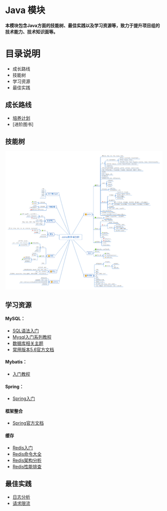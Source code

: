 # Java 模块
#### 本模块包含Java方面的技能树、最佳实践以及学习资源等，致力于提升项目组的技术能力、技术知识面等。

# 目录说明
- 成长路线
- 技能树
- 学习资源
- 最佳实践

## 成长路线
- [培养计划](https://github.com/30days-tech/server/blob/master/java/%E6%88%90%E9%95%BF%E8%B7%AF%E7%BA%BF/%E6%9C%8D%E5%8A%A1%E7%AB%AF%E5%9F%B9%E5%85%BB%E8%AE%A1%E5%88%922018.docx)
- [进阶图书]


## 技能树
![server技能树](https://github.com/30days-tech/server/blob/master/java/%E6%8A%80%E8%83%BD%E6%A0%91/%E6%9C%8D%E5%8A%A1%E7%AB%AF%E6%8A%80%E8%83%BD%E6%A0%91.png)

## 学习资源
#### MySQL：
- [SQL语法入门](http://www.w3school.com.cn/sql/)
- [Mysql入门系列教程](http://blog.csdn.net/column/details/16138.html)
- [数据库相关主题](http://www.jb51.net/list/index_104.htm)
- [常用版本5.6官方文档](https://dev.mysql.com/doc/refman/5.6/en/preface.html)

#### Mybatis：
- [入门教程](https://www.yiibai.com/mybatis/)

#### Spring：
- [Spring入门](https://www.yiibai.com/spring/spring-tutorial-for-beginners.html)

#### 框架整合
- [Spring官方文档](https://docs.spring.io/spring/docs/4.3.19.BUILD-SNAPSHOT/spring-framework-reference/htmlsingle/)

#### 缓存
- [Redis入门](http://www.runoob.com/redis/redis-tutorial.html)
- [Redis命令大全](http://doc.redisfans.com/)
- [Redis架构分析](https://mp.weixin.qq.com/s/1N4sMAFbfJozdvsEyOuuwA)
- [Redis性能排查](http://www.cnblogs.com/mushroom/p/4738170.html)

## 最佳实践
- [日志分析](http://www.importnew.com/27705.html)
- [请求限流](https://mp.weixin.qq.com/s/Ja34xAu6FMH0dJlv6lzmzw)
